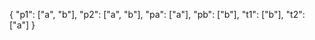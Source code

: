 

{
    "p1": ["a", "b"],
    "p2": ["a", "b"],
    "pa": ["a"],
    "pb": ["b"],
    "t1": ["b"],
    "t2": ["a"]
}